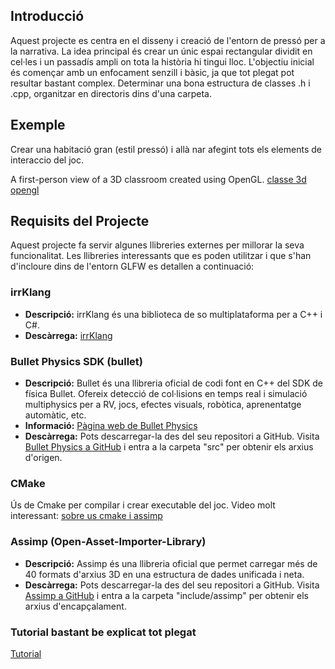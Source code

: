 
## Introducció

Aquest projecte es centra en el disseny i creació de l'entorn de pressó per a la narrativa. La idea principal és crear un únic espai rectangular dividit en cel·les i un passadís ampli on tota la història hi tingui lloc. L'objectiu inicial és començar amb un enfocament senzill i bàsic, ja que tot plegat pot resultar bastant complex. Determinar una bona estructura de classes .h i .cpp, organitzar en directoris dins d'una carpeta.

## Exemple
Crear una habitació gran (estil pressó) i allà nar afegint tots els elements de interaccio del joc.

A first-person view of a 3D classroom created using OpenGL.
[classe 3d opengl](https://github.com/yashdeep97/3D-Classroom-OpenGL)

## Requisits del Projecte

Aquest projecte fa servir algunes llibreries externes per millorar la seva funcionalitat. Les llibreries interessants que es poden utilitzar i que s'han d'incloure dins de l'entorn GLFW es detallen a continuació:

### irrKlang

- **Descripció:** irrKlang és una biblioteca de so multiplataforma per a C++ i C#.
- **Descàrrega:** [irrKlang](https://www.ambiera.com/irrklang/)

### Bullet Physics SDK (bullet)

- **Descripció:** Bullet és una llibreria oficial de codi font en C++ del SDK de física Bullet. Ofereix detecció de col·lisions en temps real i simulació multiphysics per a RV, jocs, efectes visuals, robòtica, aprenentatge automàtic, etc.
- **Informació:** [Pàgina web de Bullet Physics](https://pybullet.org/wordpress/)
- **Descàrrega:** Pots descarregar-la des del seu repositori a GitHub. Visita [Bullet Physics a GitHub](https://github.com/bulletphysics/bullet3/tree/master) i entra a la carpeta "src" per obtenir els arxius d'origen.

### CMake
Ús de Cmake per compilar i crear executable del joc.
Video molt interessant: [sobre us cmake i assimp](https://www.youtube.com/watch?v=GovbphOagoQ)

### Assimp (Open-Asset-Importer-Library)

- **Descripció:** Assimp és una llibreria oficial que permet carregar més de 40 formats d'arxius 3D en una estructura de dades unificada i neta.
- **Descàrrega:** Pots descarregar-la des del seu repositori a GitHub. Visita [Assimp a GitHub](https://github.com/assimp/assimp/tree/master/include/assimp) i entra a la carpeta "include/assimp" per obtenir els arxius d'encapçalament.

### Tutorial bastant be explicat tot plegat
[Tutorial](https://www.youtube.com/watch?v=I6tHNsBnK9A&list=PLN3aci2Mk14EhBpjAWqyemXmWFoXr_85o)
